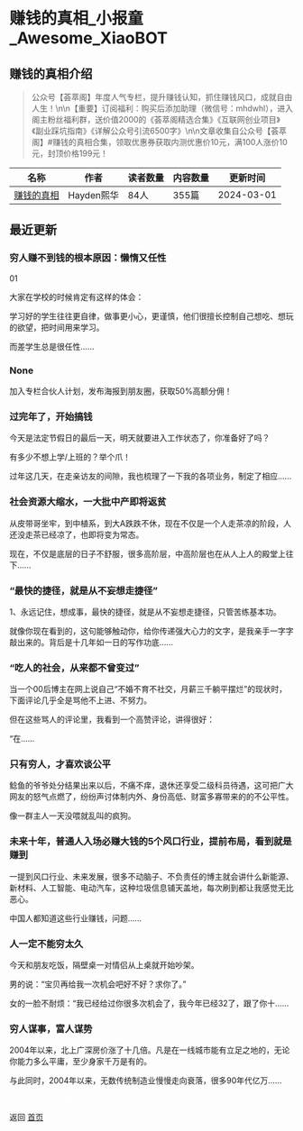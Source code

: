 # 赚钱的真相_小报童_Awesome_XiaoBOT

## 赚钱的真相介绍
> 公众号【荟萃阁】年度人气专栏，提升赚钱认知，抓住赚钱风口，成就自由人生！\n\n【重要】订阅福利：购买后添加助理（微信号：mhdwhl），进入阁主粉丝福利群，送价值2000的《荟萃阁精选合集》《互联网创业项目》《副业踩坑指南》《详解公众号引流6500字》\n\n文章收集自公众号【荟萃阁】#赚钱的真相合集，领取优惠券获取内测优惠价10元，满100人涨价10元，封顶价格199元！  
  


|名称|作者|读者数量|内容数量|更新时间|
|---|---|---|---|---|
|[赚钱的真相](https://xiaobot.net/p/zqdzx?refer=0b133df9-27dc-423b-8101-639049001c13)|Hayden熙华|84人|355篇|2024-03-01|

## 最近更新
### 穷人赚不到钱的根本原因：懒惰又任性

01

大家在学校的时候肯定有这样的体会：

学习好的学生往往更自律，做事更小心，更谨慎，他们很擅长控制自己想吃、想玩的欲望，把时间用来学习。

而差学生总是很任性......

### None

加入专栏合伙人计划，发布海报到朋友圈，获取50%高额分佣！

### 过完年了，开始搞钱

今天是法定节假日的最后一天，明天就要进入工作状态了，你准备好了吗？

有多少不想上学/上班的？举个爪！

过年这几天，在走亲访友的间隙，我也梳理了一下我的各项业务，制定了相应......

### 社会资源大缩水，一大批中产即将返贫

从皮带哥坐牢，到中植系，到大A跌跌不休，现在不仅是一个人走茶凉的阶段，人还没走茶已经凉了，也即将变为常态。

现在，不仅是底层的日子不舒服，很多高阶层，中高阶层也在从人上人的殿堂上往下......

### “最快的捷径，就是从不妄想走捷径”

1、永远记住，想成事，最快的捷径，就是从不妄想走捷径，只管苦练基本功。

就像你现在看到的，这句能够触动你，给你传递强大心力的文字，是我亲手一字字敲出来的。背后是十几年如一日的写作功底......

### “吃人的社会，从来都不曾变过”

当一个00后博主在网上说自己“不婚不育不社交，月薪三千躺平摆烂”的现状时，下面评论几乎全是骂他不上进、不努力。

但在这些骂人的评论里，我看到一个高赞评论，讲得很好：

“在......

### 只有穷人，才喜欢谈公平

鲶鱼的爷爷处分结果出来以后，不痛不痒，退休还享受二级科员待遇，这可把广大网友的怒气点燃了，纷纷声讨体制内外、身份高低、财富多寡带来的的不公平性。

像一群主人一天没喂就乱叫的疯狗。

### 未来十年，普通人入场必赚大钱的5个风口行业，提前布局，看到就是赚到

一提到风口行业、未来发展，很多不动脑子、不负责任的博主就会讲什么新能源、新材料、人工智能、电动汽车，这种垃圾信息铺天盖地，每次刷到都让我感觉无比恶心。

中国人都知道这些行业赚钱，问题......

### 人一定不能穷太久

今天和朋友吃饭，隔壁桌一对情侣从上桌就开始吵架。

男的说：“宝贝再给我一次机会吧好不好？求你了。”

女的一脸不耐烦：“我已经给过你很多次机会了，我今年已经32了，跟了你十......

### 穷人谋事，富人谋势

2004年以来，北上广深房价涨了十几倍。凡是在一线城市能有立足之地的，无论你能力多么平庸，至少身家千万是有的。

与此同时，2004年以来，无数传统制造业慢慢走向衰落，很多90年代亿万......


<a href="https://github.com/Reno9527/awesome-xiaobot" style="color: white; text-decoration: none;">awesome-xiaobot</a>

返回 [首页](../README.md)

